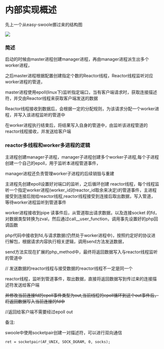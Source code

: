 # 内部实现概述

先上一个从easy-swoole挪过来的结构图

![](http://static.zybuluo.com/Lancelot2014/xpatz2wxco47xrzi5xc3keni/structure.png)

### 简述

启动的时候由master进程创建manager进程，再由manager进程派生出多个worker进程，

之后master进程根据配置创建指定个数的Reactor线程，Reactor线程监听对应worker进程的管道，

master进程使用epoll\(linux下\)监听指定端口，当有客户端请求时，获取连接描述符，并交由Reactor线程来获取客户端发送的数据

Reactor线程接收到数据后，会根据一定的分配规则，为该请求分配一个worker进程，并写入该进程监听的管道中

在worker进程执行结束后，将结果写入自身的管道中，由监听该进程管道的reactor线程接收，并发送给客户端

### reactor多线程和worker多进程的逻辑

主进程创建manager子进程，manager子进程创建多个worker子进程,每个子进程创建一个自己的epoll，用于监听本进程管道事件，

manager进程还负责管理worker子进程的后续销毁与重建

主进程先创建epoll设置好对端口的监听，之后循环创建 reactor线程，每个线程监听一个指定worker进程\(worker\_id对reactor\_id取余来决定\)的管道事件，主进程接受到连接后抛给reactor线程,reactor线程接受到连接后取出数据，写入管道，等待worker进程监听到管道事件

worker进程接收到pipe 读事件后，从管道取出请求数据，以及连接socket 的fd，对数据类型转换为zval，然后通过call\_\_user\_function，调用事先设置好的php回调函数

php代码中接收到fd,与请求数据\(仍然处于worker进程中\)，按照约定好的协议进行解包，根据请求内容执行相关逻辑，调用send方法发送数据，

send方法实现在扩展的php\_method中，最终将返回数据写入与reactor线程监听的管道中

// 发送数据的reactor线程与接受数据的reactor线程不一定是同一个

reactor线程，监听到管道事件，取出数据，直接将返回数据写到传过来的连接描述符发送给客户端

~~并修改当前连接fd的epoll事件类型为out,当前线程的epoll循环到这个out事件后，将返回数据写入当前连接的fd中~~

//返回给客户端不需要经过epoll out

备注:

swoole中使用socketpair创建一对描述符，可以进行双向通信

```
ret = socketpair(AF_UNIX, SOCK_DGRAM, 0, socks);
```



